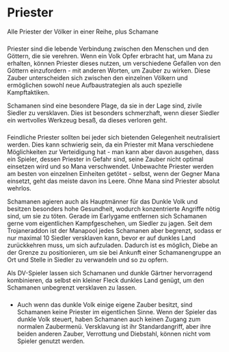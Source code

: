 # Priester

Alle Priester der Völker in einer Reihe, plus Schamane

### &#x20;<a href="#ueberblick" id="ueberblick"></a>

Priester sind die lebende Verbindung zwischen den Menschen und den Göttern, die sie verehren. Wenn ein Volk Opfer erbracht hat, um Mana zu erhalten, können Priester dieses nutzen, um verschiedene Gefallen von den Göttern einzufordern - mit anderen Worten, um Zauber zu wirken. Diese Zauber unterscheiden sich zwischen den einzelnen Völkern und ermöglichen sowohl neue Aufbaustrategien als auch spezielle Kampftaktiken.

Schamanen sind eine besondere Plage, da sie in der Lage sind, zivile Siedler zu versklaven. Dies ist besonders schmerzhaft, wenn dieser Siedler ein wertvolles Werkzeug besaß, da dieses verloren geht.

### &#x20;<a href="#strategie" id="strategie"></a>

Feindliche Priester sollten bei jeder sich bietenden Gelegenheit neutralisiert werden. Dies kann schwierig sein, da ein Priester mit Mana verschiedene Möglichkeiten zur Verteidigung hat - man kann aber davon ausgehen, dass ein Spieler, dessen Priester in Gefahr sind, seine Zauber nicht optimal einsetzen wird und so Mana verschwendet. Unbewachte Priester werden am besten von einzelnen Einheiten getötet - selbst, wenn der Gegner Mana einsetzt, geht das meiste davon ins Leere. Ohne Mana sind Priester absolut wehrlos.

Schamanen agieren auch als Hauptmänner für das Dunkle Volk und besitzen besonders hohe Gesundheit, wodurch konzentrierte Angriffe nötig sind, um sie zu töten. Gerade im Earlygame entfernen sich Schamanen gerne vom eigentlichen Kampfgeschehen, um Siedler zu jagen. Seit dem Trojaneraddon ist der Manapool jedes Schamanen aber begrenzt, sodass er nur maximal 10 Siedler versklaven kann, bevor er auf dunkles Land zurückkehren muss, um sich aufzuladen. Dadurch ist es möglich, Diebe an der Grenze zu positionieren, um sie bei Ankunft einer Schamanengruppe an Ort und Stelle in Siedler zu verwandeln und so zu opfern.

Als DV-Spieler lassen sich Schamanen und dunkle Gärtner hervorragend kombinieren, da selbst ein kleiner Fleck dunkles Land genügt, um den Schamanen unbegrenzt versklaven zu lassen.

### &#x20;<a href="#trivia" id="trivia"></a>

* Auch wenn das dunkle Volk einige eigene Zauber besitzt, sind Schamanen keine Priester im eigentlichen Sinne. Wenn der Spieler das dunkle Volk steuert, haben Schamanen auch keinen Zugang zum normalen Zaubermenü. Versklavung ist ihr Standardangriff, aber ihre beiden anderen Zauber, Verrottung und Diebstahl, können nicht vom Spieler genutzt werden.
